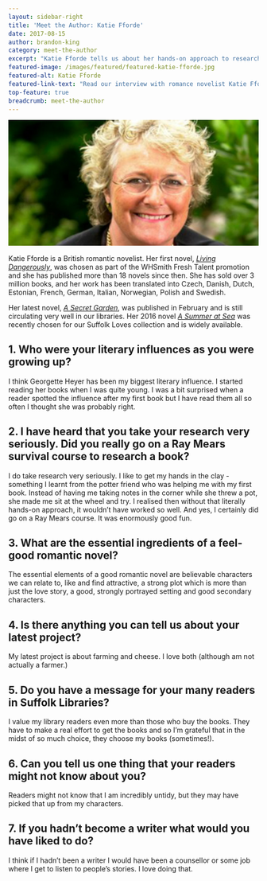 ```yaml
---
layout: sidebar-right
title: 'Meet the Author: Katie Fforde'
date: 2017-08-15
author: brandon-king
category: meet-the-author
excerpt: "Katie Fforde tells us about her hands-on approach to research for her stories, the essential ingredients for a feel-good romantic novel and what we can expect from her next book."
featured-image: /images/featured/featured-katie-fforde.jpg
featured-alt: Katie Fforde
featured-link-text: "Read our interview with romance novelist Katie Fforde."
top-feature: true
breadcrumb: meet-the-author
---
```


![Katie Fforde](/images/featured/featured-katie-fforde.jpg)

Katie Fforde is a British romantic novelist. Her first novel, [<cite>Living Dangerously</cite>](https://suffolk.spydus.co.uk/cgi-bin/spydus.exe/ENQ/OPAC/BIBENQ?BRN=224280), was chosen as part of the WHSmith Fresh Talent promotion and she has published more than 18 novels since then. She has sold over 3 million books, and her work has been translated into Czech, Danish, Dutch, Estonian, French, German, Italian, Norwegian, Polish and Swedish.

Her latest novel, [<cite>A Secret Garden</cite>](https://suffolk.spydus.co.uk/cgi-bin/spydus.exe/ENQ/OPAC/BIBENQ?BRN=2094631), was published in February and is still circulating very well in our libraries. Her 2016 novel [<cite>A Summer at Sea</cite>](https://suffolk.spydus.co.uk/cgi-bin/spydus.exe/ENQ/OPAC/BIBENQ?BRN=1897782) was recently chosen for our Suffolk Loves collection and is widely available.

## 1. Who were your literary influences as you were growing up?

I think Georgette Heyer has been my biggest literary influence. I started reading her books when I was quite young. I was a bit surprised when a reader spotted the influence after my first book but I have read them all so often I thought she was probably right.

## 2. I have heard that you take your research very seriously. Did you really go on a Ray Mears survival course to research a book?

I do take research very seriously. I like to get my hands in the clay - something I learnt from the potter friend who was helping me with my first book. Instead of having me taking notes in the corner while she threw a pot, she made me sit at the wheel and try. I realised then without that literally hands-on approach, it wouldn’t have worked so well. And yes, I certainly did go on a Ray Mears course. It was enormously good fun.

## 3. What are the essential ingredients of a feel-good romantic novel?

The essential elements of a good romantic novel are believable characters we can relate to, like and find attractive, a strong plot which is more than just the love story, a good, strongly portrayed setting and good secondary characters.

## 4. Is there anything you can tell us about your latest project?

My latest project is about farming and cheese. I love both (although am not actually a farmer.)

## 5. Do you have a message for your many readers in Suffolk Libraries?

I value my library readers even more than those who buy the books. They have to make a real effort to get the books and so I’m grateful that in the midst of so much choice, they choose my books (sometimes!).

## 6. Can you tell us one thing that your readers might not know about you?

Readers might not know that I am incredibly untidy, but they may have picked that up from my characters.

## 7. If you hadn’t become a writer what would you have liked to do?

I think if I hadn’t been a writer I would have been a counsellor or some job where I get to listen to people’s stories. I love doing that.
